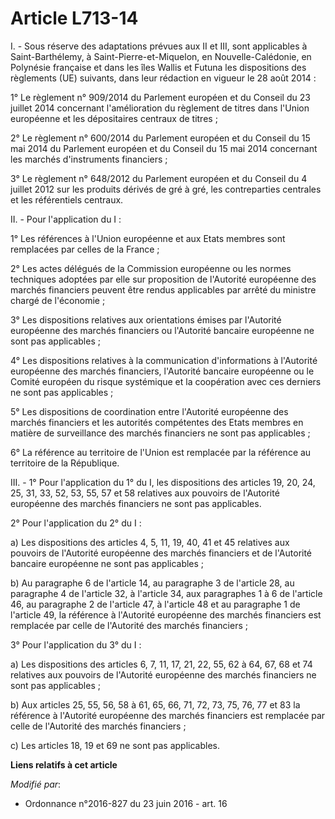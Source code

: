 # Article L713-14

I. - Sous réserve des adaptations prévues aux II et III, sont applicables à Saint-Barthélemy, à Saint-Pierre-et-Miquelon, en
Nouvelle-Calédonie, en Polynésie française et dans les îles Wallis et Futuna les dispositions des règlements (UE) suivants,
dans leur rédaction en vigueur le 28 août 2014 :

1° Le règlement n° 909/2014 du Parlement européen et du Conseil du 23 juillet 2014 concernant l'amélioration du règlement de
titres dans l'Union européenne et les dépositaires centraux de titres ;

2° Le règlement n° 600/2014 du Parlement européen et du Conseil du 15 mai 2014 du Parlement européen et du Conseil du 15 mai
2014 concernant les marchés d'instruments financiers ;

3° Le règlement n° 648/2012 du Parlement européen et du Conseil du 4 juillet 2012 sur les produits dérivés de gré à gré, les
contreparties centrales et les référentiels centraux.

II. - Pour l'application du I  :

1° Les références à l'Union européenne et aux Etats membres sont remplacées par celles de la France ; 

2° Les actes délégués de la Commission européenne ou les normes techniques adoptées par elle sur proposition de l'Autorité
européenne des marchés financiers peuvent être rendus applicables par arrêté du ministre chargé de l'économie ; 

3° Les dispositions relatives aux orientations émises par l'Autorité européenne des marchés financiers ou l'Autorité bancaire
européenne ne sont pas applicables ; 

4° Les dispositions relatives à la communication d'informations à l'Autorité européenne des marchés financiers, l'Autorité
bancaire européenne ou le Comité européen du risque systémique et la coopération avec ces derniers ne sont pas applicables ; 

5° Les dispositions de coordination entre l'Autorité européenne des marchés financiers et les autorités compétentes des Etats
membres en matière de surveillance des marchés financiers ne sont pas applicables ;

6° La référence au territoire de l'Union est remplacée par la référence au territoire de la République.

III. - 1° Pour l'application du 1° du I, les dispositions  des articles 19, 20, 24, 25, 31, 33, 52, 53, 55, 57 et 58
relatives aux pouvoirs de l'Autorité européenne des marchés financiers ne sont pas applicables. 

2° Pour l'application du 2° du I :

a) Les dispositions des articles 4, 5, 11, 19, 40, 41 et 45 relatives aux pouvoirs de l'Autorité européenne des marchés
financiers et de l'Autorité bancaire européenne ne sont pas applicables ;

b) Au paragraphe 6 de l'article 14, au paragraphe 3 de l'article 28, au paragraphe 4 de l'article 32, à l'article 34, aux
paragraphes 1 à 6 de l'article 46, au paragraphe 2 de l'article 47, à l'article 48 et au paragraphe 1 de l'article 49, la
référence à l'Autorité européenne des marchés financiers est remplacée par celle de l'Autorité des marchés financiers ;

3° Pour l'application du 3° du I :

a) Les dispositions des articles 6, 7, 11, 17, 21, 22, 55, 62 à 64, 67, 68 et 74 relatives aux pouvoirs de l'Autorité
européenne des marchés financiers ne sont pas applicables ;

b) Aux articles 25, 55, 56, 58 à 61, 65, 66, 71, 72, 73, 75, 76, 77 et 83 la référence à l'Autorité européenne des marchés
financiers est remplacée par celle de l'Autorité des marchés financiers ;

c) Les articles 18, 19 et 69 ne sont pas applicables.

**Liens relatifs à cet article**

_Modifié par_:

  - Ordonnance n°2016-827 du 23 juin 2016 - art. 16
